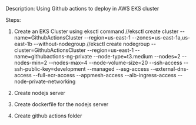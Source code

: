 Description: Using Github actions to deploy in AWS EKS cluster

Steps:

1. Create an EKS Cluster using eksctl command
   //eksctl create cluster --name=GithubActionsCluster --region=us-east-1 --zones=us-east-1a,us-east-1b --without-nodegroup
   //eksctl create nodegroup --cluster=GithubActionsCluster --region=us-east-1 --name=githubactions-ng-private --node-type=t3.medium --nodes=2 --nodes-min=2 --nodes-max=4 --node-volume-size=20 --ssh-access --ssh-public-key=development --managed --asg-access --external-dns-access --full-ecr-access --appmesh-access --alb-ingress-access --node-private-networking

2. Create nodejs server
3. Create dockerfile for the nodejs server
4. Create github actions folder
